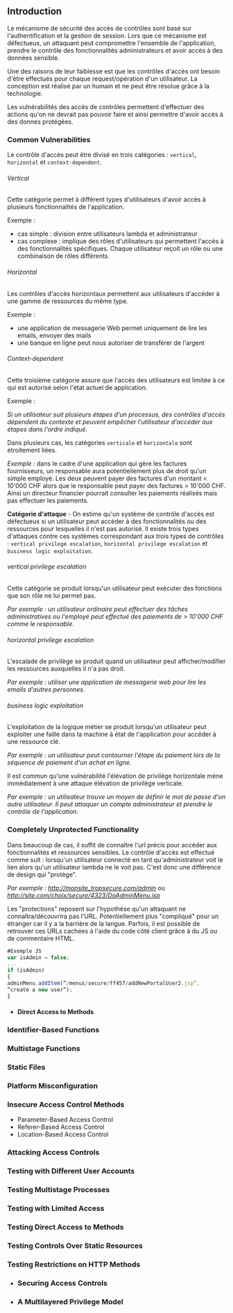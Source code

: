 ## Introduction

Le mécanisme de sécurité des accès de contrôles sont basé sur l'authentification et la gestion de session. Lors que ce mécanisme est défectueux, un attaquant peut compromettre l'ensemble de l'application, prendre le contrôle des fonctionnalités administrateurs et avoir accès à des données sensible. 

Une des raisons de leur faiblesse est que les contrôles d'accès ont besoin d'être effectués pour chaque request/opération d'un utilisateur. La conception est réalisé par un humain et ne peut être résolue grâce à la technologie.

Les vulnérabilités des accès de contrôles permettent d'effectuer des actions qu'on ne devrait pas pouvoir faire et ainsi permettre d'avoir accès à des donnes protégées.



### Common Vulnerabilities

Le contrôle d'accès peut être divisé en trois catégories : `vertical`, `horizontal` et `context-dependent`. 

###### *Vertical*

Cette catégorie permet à différent types d'utilisateurs d'avoir accès à plusieurs fonctionnalités de l'application. 

Exemple : 

- cas simple : division entre utilisateurs lambda et administrateur
- cas complexe : implique des rôles d'utilisateurs qui permettent l'accès à des fonctionnalités spécifiques. Chaque utilisateur reçoit un rôle ou une combinaison de rôles différents.

###### *Horizontal*

Les contrôles d'accès horizontaux permettent aux utilisateurs d'accéder à une gamme de ressources du même type.

Exemple :

- une application de messagerie Web permet  uniquement de lire les emails, envoyer des mails
- une banque en ligne peut nous autoriser de transférer de l'argent

###### *Context*-dependent

Cette troisième catégorie assure que l'accès des utilisateurs est limitée à ce qui est autorisé selon l'état actuel de application.

Exemple :

*Si un utilisateur suit plusieurs étapes d'un processus, des contrôles d'accès dépendent du contexte et peuvent empêcher l'utilisateur d'accéder aux étapes dans l'ordre indiqué.*



Dans plusieurs cas, les catégories `verticale` et `horizontale` sont étroitement liées. 

*Exemple* : dans le cadre d'une application qui gère les factures fournisseurs, un responsable aura potentiellement plus de droit qu'un simple employé. Les deux peuvent payer des factures d'un montant < 10'000 CHF alors que le responsable peut payer des factures > 10'000 CHF. Ainsi un directeur financier pourrait consulter les paiements réalisés mais pas effectuer les paiements.



**Catégorie d'attaque** - On estime qu'un système de contrôle d'accès est défectueux si un utilisateur peut accéder à des fonctionnalités ou des ressources pour lesquelles il n'est pas autorisé. Il existe trois types d'attaques contre ces systèmes correspondant aux trois types de contrôles : `vertical privilege escalation`, `horizontal privilege escalation` et `business logic exploitation`. 

###### *vertical privilege escalation*

Cette catégorie se produit lorsqu'un utilisateur peut exécuter des fonctions que son rôle ne lui permet pas. 

*Par exemple :* *un utilisateur ordinaire peut effectuer des tâches administratives ou l'employé peut effectué des paiements de > 10'000 CHF comme le responsable.*

###### *horizontal privilege escalation*

L'escalade de privilège se produit quand un utilisateur peut afficher/modifier les ressources auxquelles il n'a pas droit. 

*Par exemple : utiliser une application de messagerie web pour lire les emails d'autres personnes.* 

###### *business logic exploitation*

L'exploitation de la logique métier se produit lorsqu'un utilisateur peut exploiter une faille dans la machine à état de l'application pour accéder à une ressource clé. 

*Par exemple : un utilisateur peut contourner l'étape du paiement lors de la séquence de paiement d'un achat en ligne.*



Il est commun qu'une vulnérabilité l'élévation de privilège horizontale mène immédiatement à une attaque élévation de privilège verticale. 

*Par exemple : un utilisateur trouve un moyen de définir le mot de passe d'un autre utilisateur. Il peut attaquer un compte administrateur et prendre le contrôle de l'application.*



### Completely Unprotected Functionality

Dans beaucoup de cas, il suffit de connaître l'url précis pour accéder aux fonctionnalités et ressources sensibles. Le contrôle d'accès est effectué comme suit : lorsqu'un utilisateur connecté en tant qu'administrateur voit le lien alors qu'un utilisateur lambda ne le voit pas. C'est donc une différence de design qui "protège". 

*Par exemple : http://monsite_tropsecure.com/admin* ou *http://site.com/choix/secure/4323/DoAdminMenu.jsp*

Les "protections" reposent sur l'hypothèse qu'un attaquant ne connaîtra/découvrira pas l'URL. Potentiellement plus "compliqué" pour un étranger car il y a la barrière de la langue. Parfois, il est possible de retrouver ces URLs cachées à l'aide du code côté client grâce à du JS ou de commentaire HTML.

``````js
#Exemple JS
var isAdmin = false;
...
if (isAdmin)
{
adminMenu.addItem(“/menus/secure/ff457/addNewPortalUser2.jsp”,
“create a new user”);
}
``````



- #### Direct Access to Methods

### Identifier-Based Functions

### Multistage Functions

### Static Files

### Platform Misconfiguration

### Insecure Access Control Methods

- Parameter-Based Access Control
- Referer-Based Access Control
- Location-Based Access Control

### Attacking Access Controls

### Testing with Different User Accounts

### Testing Multistage Processes

### Testing with Limited Access

### Testing Direct Access to Methods

### Testing Controls Over Static Resources

### Testing Restrictions on HTTP Methods

- ### Securing Access Controls
- ### A Multilayered Privilege Model